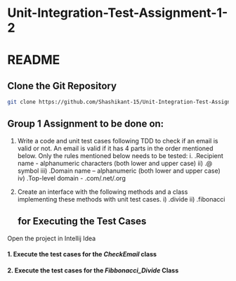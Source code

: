 # Unit-Integration-Test-Assignment-1-2

# README

## Clone the Git Repository
```bash
git clone https://github.com/Shashikant-15/Unit-Integration-Test-Assignment-1-2.git
```

## Group 1 Assignment to be done on:

1. Write a code and unit test cases following TDD to check if an email is valid or not. An email is valid if it has 4 parts in the order mentioned below. Only the rules mentioned below needs to be tested:
    i. .Recipient name -  alphanumeric characters (both lower and upper case)
    ii) .@ symbol
    iii) .Domain name – alphanumeric (both lower and upper case)
    iv) .Top-level domain - .com/.net/.org

2. Create an interface with the following methods and a class implementing these methods with unit test cases.
    i) .divide
    ii) .fibonacci
    
    
    ##  for Executing the Test Cases
    
Open the project in Intellij Idea


#### 1. Execute the test cases for the _CheckEmail_ class
#### 2. Execute the test cases for the _Fibbonacci_Divide_ Class



